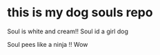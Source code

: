 # this is my dog souls repo
Soul is white and cream!!
Soul id a girl dog

Soul pees like a ninja !! Wow